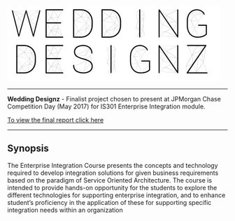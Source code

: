 ![](media/logo.jpg)

------

**Wedding Designz** - Finalist project chosen to present at JPMorgan Chase Competition Day (May 2017) for IS301 Enterprise Integration module.

[To view the final report click here](https://lameo.github.io/Enterprise_Integration-Wedding_Designz/)

------

## Synopsis 

The Enterprise Integration Course presents the concepts and technology required to develop integration solutions for given business requirements based on the paradigm of Service Oriented Architecture. The course is intended to
provide hands-on opportunity for the students to explore the different technologies for supporting enterprise integration, and to enhance student’s proficiency in the application of these for supporting specific integration needs within an organization
